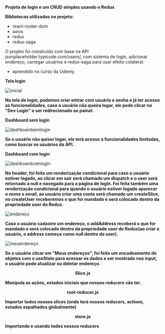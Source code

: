 **Projeto de login e um CRUD simples usando o Redux**

**Bibliotecas utilizadas no projeto:**
- react-router-dom
- axios
- redux
- redux-saga

O projeto foi construído com base na API jsonplaceholder.typicode.com/users/, com sistema de login, adicionar endereço, carregar usuários
e redux-saga para usar efeito colateral.
- aprendido no curso da Udemy.

**Tela login**

![inicial](https://github.com/Tech2as/Redux/assets/95533385/04038224-5a40-4aef-8f42-f659c3fff6e0)

**Na tela de login, podemos criar entrar com usuário e senha e já ter acesso as funcionalidades,
caso o usuário não queira logar, ele pode clicar no "Dev Login" e ser redirecionado ao painel.**

**Dashboard sem login**

![dashboardsemlogin](https://github.com/Tech2as/Redux/assets/95533385/bc947855-64c7-430d-8b7e-30246d8a7889)

**Se o usuário não quiser logar, ele terá acesso a funcionalidades limitadas, como buscar os usuários da API.**

**Dashboard com login**

![dashboardcomlogin](https://github.com/Tech2as/Redux/assets/95533385/e24dcd56-80de-4266-a24f-9e7c3ccdbe19)

**No header, foi feita um renderização condicional para caso o usuário estiver logado, ao clicar em sair
será chamado um dispatch e o user será retornado a null e navegado para a página de login. Foi feita também
uma renderização condicional para quando o usuário estiver logado aparecer o nome e email, ao usuário criar 
uma conta será chamado um createSlice, no createUser receberemos o que for mandado e será colocado dentro
da propriedade user do Redux.**

![endereço](https://github.com/Tech2as/Redux/assets/95533385/bea2fc41-198c-40f8-b680-799e77afb70b)

**Caso o usuário cadastre um endereço, o addAddress receberá o que for mandado e será colocado dentro
da propriedade user do Redux(ao criar o usuário, o address começa como null dentro do user).**

![meuendereço](https://github.com/Tech2as/Redux/assets/95533385/50266536-3ce5-4deb-a6d7-268411941196)

**Se o usuário clicar em "Meus endereços", foi feito um encadeamento de objetos com o useState para
acessar os dados e ser mostrado nos input, o usuário pode atualizar ou deletar endereço.**

<div align="center">
  
**Slice.js**

</div>

**Manipula as ações, estados iniciais que nossos reducers vão ter.**

<div align="center">
  
**root-reducer.js**

</div>

**Importar todos nossos slices (onde terá nossos reducers, actions, estados espalhados globalmente)**

<div align="center">
  
**store.js**

</div>

**Importando e usando todos nossos reducers**








